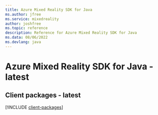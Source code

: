 ```yaml
---
title: Azure Mixed Reality SDK for Java
ms.author: jfree
ms.service: mixedreality
author: joshfree
ms.topic: reference
description: Reference for Azure Mixed Reality SDK for Java
ms.data: 08/06/2022
ms.devlang: java
---
```

# Azure Mixed Reality SDK for Java - latest

## Client packages - latest
[!INCLUDE [client-packages](mixed-reality-client-index.md)]